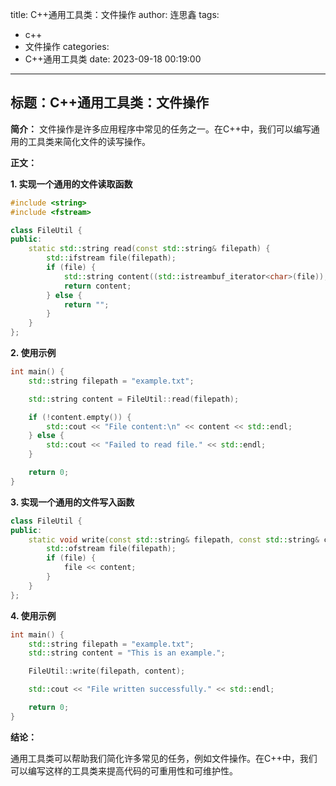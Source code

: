 title: C++通用工具类：文件操作
author: 连思鑫
tags:
  - c++
  - 文件操作
categories:
  - C++通用工具类
date: 2023-09-18 00:19:00
---
## **标题：C++通用工具类：文件操作**

**简介：**
文件操作是许多应用程序中常见的任务之一。在C++中，我们可以编写通用的工具类来简化文件的读写操作。

**正文：**

**1. 实现一个通用的文件读取函数**

```cpp
#include <string>
#include <fstream>

class FileUtil {
public:
    static std::string read(const std::string& filepath) {
        std::ifstream file(filepath);
        if (file) {
            std::string content((std::istreambuf_iterator<char>(file)), std::istreambuf_iterator<char>());
            return content;
        } else {
            return "";
        }
    }
};
```

**2. 使用示例**

```cpp
int main() {
    std::string filepath = "example.txt";

    std::string content = FileUtil::read(filepath);

    if (!content.empty()) {
        std::cout << "File content:\n" << content << std::endl;
    } else {
        std::cout << "Failed to read file." << std::endl;
    }

    return 0;
}
```

**3. 实现一个通用的文件写入函数**

```cpp
class FileUtil {
public:
    static void write(const std::string& filepath, const std::string& content) {
        std::ofstream file(filepath);
        if (file) {
            file << content;
        }
    }
};
```

**4. 使用示例**

```cpp
int main() {
    std::string filepath = "example.txt";
    std::string content = "This is an example.";

    FileUtil::write(filepath, content);

    std::cout << "File written successfully." << std::endl;

    return 0;
}
```

**结论：**

通用工具类可以帮助我们简化许多常见的任务，例如文件操作。在C++中，我们可以编写这样的工具类来提高代码的可重用性和可维护性。
